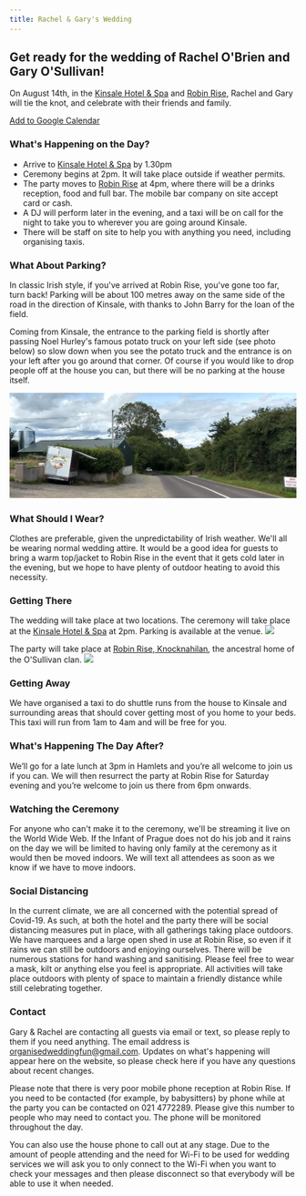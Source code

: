 ```yaml
---
title: Rachel & Gary's Wedding
---
```


## Get ready for the wedding of Rachel O'Brien and Gary O'Sullivan!

On August 14th, in the [Kinsale Hotel & Spa](https://www.kinsalehotelandspa.ie/) and [Robin Rise](https://goo.gl/maps/pEDN199CXB1QTMfu9), Rachel and Gary will tie the knot, and celebrate with their friends and family.

[Add to Google Calendar](http://www.google.com/calendar/event?action=TEMPLATE&text=Rachel%20%26%20Gary's%20Wedding&dates=20200814T140000/20200815T020000&details=We're%20looking%20forward%20to%20having%20your%20celebrate%20our%20special%20day%20with%20us!%20Please%20go%20to%20rachelandgary.com%20for%20up%20to%20date%20details%20on%20attending%20the%20wedding&location=https%3A%2F%2Fwww.kinsalehotelandspa.ie%2F)

### What's Happening on the Day?

- Arrive to [Kinsale Hotel & Spa](https://g.page/hotelkinsale?share) by 1.30pm
- Ceremony begins at 2pm. It will take place outside if weather permits.
- The party moves to [Robin Rise](https://goo.gl/maps/fT21DcQ49QYxPvdQ9) at 4pm, where there will be a drinks reception, food and full bar. The mobile bar company on site accept card or cash.
- A DJ will perform later in the evening, and a taxi will be on call for the night to take you to wherever you are going around Kinsale.
- There will be staff on site to help you with anything you need, including organising taxis.

### What About Parking?

In classic Irish style, if you've arrived at Robin Rise, you've gone too far, turn back! Parking will be about 100 metres away on the same side of the road in the direction of Kinsale, with thanks to John Barry for the loan of the field.

Coming from Kinsale, the entrance to the parking field is shortly after passing Noel Hurley's famous potato truck on your left side (see photo below) so slow down when you see the potato truck and the entrance is on your left after you go around that corner. Of course if you would like to drop people off at the house you can, but there will be no parking at the house itself.

![Famous Potato Truck](assets/images/potato_truck.jpg)

### What Should I Wear?

Clothes are preferable, given the unpredictability of Irish weather. We'll all be wearing normal wedding attire. It would be a good idea for guests to bring a warm top/jacket to Robin Rise in the event that it gets cold later in the evening, but we hope to have plenty of outdoor heating to avoid this necessity.

### Getting There

The wedding will take place at two locations. The ceremony will take place at the [Kinsale Hotel & Spa](https://www.kinsalehotelandspa.ie/) at 2pm. Parking is available at the venue.
[<img src="{{ site.baseurl }}/assets/images/Map_Carlton.png" />](https://g.page/hotelkinsale?share)

The party will take place at [Robin Rise, Knocknahilan](https://goo.gl/maps/pEDN199CXB1QTMfu9), the ancestral home of the O'Sullivan clan.
[<img src="{{ site.baseurl }}/assets/images/Map_RobinRise.png" />](https://goo.gl/maps/fT21DcQ49QYxPvdQ9)

### Getting Away

We have organised a taxi to do shuttle runs from the house to Kinsale and surrounding areas that should cover getting most of you home to your beds. This taxi will run from 1am to 4am and will be free for you.

### What's Happening The Day After?

We’ll go for a late lunch at 3pm in Hamlets and you’re all welcome to join us if you can. We will then resurrect the party at Robin Rise for Saturday evening and you’re welcome to join us there from 6pm onwards.

### Watching the Ceremony

For anyone who can't make it to the ceremony, we'll be streaming it live on the World Wide Web. If the Infant of Prague does not do his job and it rains on the day we will be limited to having only family at the ceremony as it would then be moved indoors. We will text all attendees as soon as we know if we have to move indoors.

<script async defer src="https://connect.facebook.net/en_US/sdk.js#xfbml=1&version=v3.2"></script>
  <div class="fb-post" 
      data-href="https://www.facebook.com/20531316728/posts/10154009990506729/"
      data-width="500"></div>

### Social Distancing

In the current climate, we are all concerned with the potential spread of Covid-19. As such, at both the hotel and the party there will be social distancing measures put in place, with all gatherings taking place outdoors. We have marquees and a large open shed in use at Robin Rise, so even if it rains we can still be outdoors and enjoying ourselves. There will be numerous stations for hand washing and sanitising. Please feel free to wear a mask, kilt or anything else you feel is appropriate. All activities will take place outdoors with plenty of space to maintain a friendly distance while still celebrating together.

### Contact

Gary & Rachel are contacting all guests via email or text, so please reply to them if you need anything. The email address is [organisedweddingfun@gmail.com](mailto:organisedweddingfun@gmail.com). Updates on what's happening will appear here on the website, so please check here if you have any questions about recent changes.

Please note that there is very poor mobile phone reception at Robin Rise. If you need to be contacted (for example, by babysitters) by phone while at the party you can be contacted on 021 4772289. Please give this number to people who may need to contact you. The phone will be monitored throughout the day.

You can also use the house phone to call out at any stage. Due to the amount of people attending and the need for Wi-Fi to be used for wedding services we will ask you to only connect to the Wi-Fi when you want to check your messages and then please disconnect so that everybody will be able to use it when needed.
